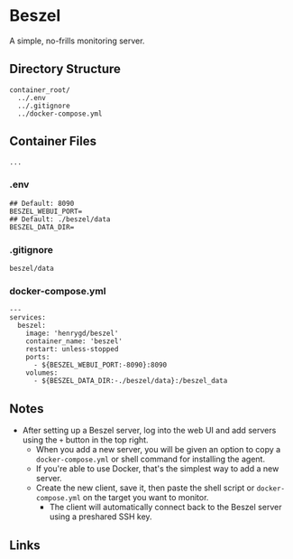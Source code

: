 # Beszel

A simple, no-frills monitoring server.

## Directory Structure

```text title="Container directory structure"
container_root/
  ../.env
  ../.gitignore
  ../docker-compose.yml
```

## Container Files

`...`

### .env

```text title="beszel .env" linenums="1"
## Default: 8090
BESZEL_WEBUI_PORT=
## Default: ./beszel/data
BESZEL_DATA_DIR=

```

### .gitignore

```text title="beszel .gitignore" linenums="1"
beszel/data

```

### docker-compose.yml

```text title="beszel docker-compose.yml" linenums="1"
---
services:
  beszel:
    image: 'henrygd/beszel'
    container_name: 'beszel'
    restart: unless-stopped
    ports:
      - ${BESZEL_WEBUI_PORT:-8090}:8090
    volumes:
      - ${BESZEL_DATA_DIR:-./beszel/data}:/beszel_data

```

## Notes

- After setting up a Beszel server, log into the web UI and add servers using the `+` button in the top right.
    - When you add a new server, you will be given an option to copy a `docker-compose.yml` or shell command for installing the agent.
    - If you're able to use Docker, that's the simplest way to add a new server.
    - Create the new client, save it, then paste the shell script or `docker-compose.yml` on the target you want to monitor.
        - The client will automatically connect back to the Beszel server using a preshared SSH key.

## Links
